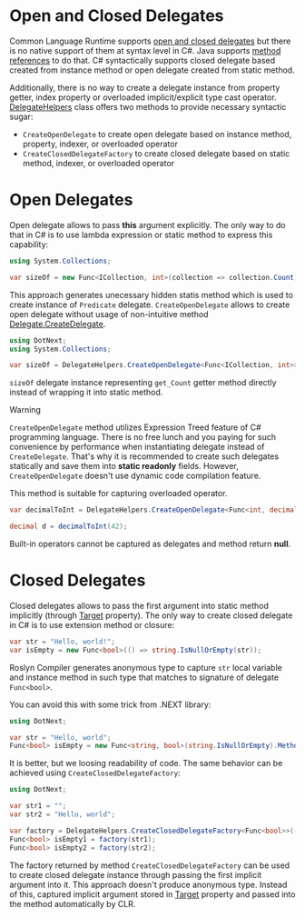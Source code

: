 Open and Closed Delegates
====
Common Language Runtime supports [open and closed delegates](https://docs.microsoft.com/en-us/dotnet/api/system.delegate.createdelegate#System_Delegate_CreateDelegate_System_Type_System_Object_System_String_System_Boolean_) but there is no native support of them at syntax level in C#. Java supports [method references](https://docs.oracle.com/javase/tutorial/java/javaOO/methodreferences.html) to do that. C# syntactically supports closed delegate based created from instance method or open delegate created from static method. 

Additionally, there is no way to create a delegate instance from property getter, index property or overloaded implicit/explicit type cast operator. [DelegateHelpers](../../api/DelegateHelpers.yml) class offers two methods to provide necessary syntactic sugar:
* `CreateOpenDelegate` to create open delegate based on instance method, property, indexer, or overloaded operator
* `CreateClosedDelegateFactory` to create closed delegate based on static method, indexer, or overloaded operator

# Open Delegates
Open delegate allows to pass **this** argument explicitly. The only way to do that in C# is to use lambda expression or static method to express this capability:
```csharp
using System.Collections;

var sizeOf = new Func<ICollection, int>(collection => collection.Count);
```

This approach generates unecessary hidden statis method which is used to create instance of `Predicate` delegate. `CreateOpenDelegate` allows to create open delegate without usage of non-intuitive method [Delegate.CreateDelegate](https://docs.microsoft.com/en-us/dotnet/api/system.delegate.createdelegate#System_Delegate_CreateDelegate_System_Type_System_Object_System_String_System_Boolean_).

```csharp
using DotNext;
using System.Collections;

var sizeOf = DelegateHelpers.CreateOpenDelegate<Func<ICollection, int>>(collection => collection.Count);
```

`sizeOf` delegate instance representing `get_Count` getter method directly instead of wrapping it into static method.

> [!WARNING]
> `CreateOpenDelegate` method utilizes Expression Treed feature of C# programming language. There is no free lunch and you paying for such convenience by performance when instantiating delegate instead of `CreateDelegate`. That's why it is recommended to create such delegates statically and save them into **static readonly** fields. However, `CreateOpenDelegate` doesn't use dynamic code compilation feature.

This method is suitable for capturing overloaded operator.

```csharp
var decimalToInt = DelegateHelpers.CreateOpenDelegate<Func<int, decimal>>(i => (decimal) i);

decimal d = decimalToInt(42);
```

Built-in operators cannot be captured as delegates and method return **null**.

# Closed Delegates
Closed delegates allows to pass the first argument into static method implicitly (through [Target](https://docs.microsoft.com/en-us/dotnet/api/system.delegate.target#System_Delegate_Target) property). The only way to create closed delegate in C# is to use extension method or closure:

```csharp
var str = "Hello, world!";
var isEmpty = new Func<bool>(() => string.IsNullOrEmpty(str));
```

Roslyn Compiler generates anonymous type to capture `str` local variable and instance method in such type that matches to signature of delegate `Func<bool>`.

You can avoid this with some trick from .NEXT library:
```csharp
using DotNext;

var str = "Hello, world";
Func<bool> isEmpty = new Func<string, bool>(string.IsNullOrEmpty).Method.CreateDelegate<Func<bool>>(str);
```

It is better, but we loosing readability of code. The same behavior can be achieved using `CreateClosedDelegateFactory`:

```csharp
using DotNext;

var str1 = "";
var str2 = "Hello, world";

var factory = DelegateHelpers.CreateClosedDelegateFactory<Func<bool>>(() => string.IsNullOrEmpty(default(string)));
Func<bool> isEmpty1 = factory(str1);
Func<bool> isEmpty2 = factory(str2);
```

The factory returned by method `CreateClosedDelegateFactory` can be used to create closed delegate instance through passing the first implicit argument into it. This approach doesn't produce anonymous type. Instead of this, captured implicit argument stored in [Target](https://docs.microsoft.com/en-us/dotnet/api/system.delegate.target#System_Delegate_Target) property and passed into the method automatically by CLR.